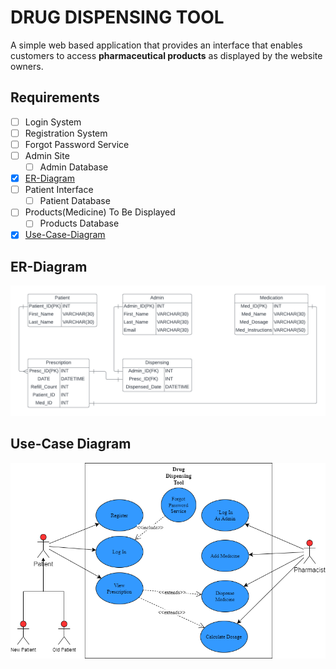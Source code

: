 # DRUG DISPENSING TOOL

A simple web based application that provides an interface that enables customers to access **pharmaceutical products** as displayed by the website owners.

## Requirements

- [ ] Login System
- [ ] Registration System
- [ ] Forgot Password Service
- [ ] Admin Site
  - [ ] Admin Database
- [x] [ER-Diagram](##ER-Diagram "Goto ER-Diagram")
- [ ] Patient Interface
  - [ ] Patient Database
- [ ] Products(Medicine) To Be Displayed
  - [ ] Products Database
- [x] [Use-Case-Diagram](##Use-Case-Diagram "Goto Use-Case Diagram")

## ER-Diagram

![ER-Diagram](./ER-Diagram.png)

## Use-Case Diagram

![Use-Case Diagram](./Use-Case-Diagram.png)
